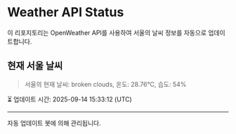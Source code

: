 
# Weather API Status

이 리포지토리는 OpenWeather API를 사용하여 서울의 날씨 정보를 자동으로 업데이트합니다.

## 현재 서울 날씨
> 서울의 현재 날씨: broken clouds, 온도: 28.76°C, 습도: 54%

⏳ 업데이트 시간: 2025-09-14 15:33:12 (UTC)

---
자동 업데이트 봇에 의해 관리됩니다.
